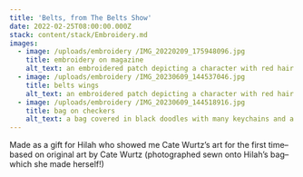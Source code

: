 ```yaml
---
title: 'Belts, from The Belts Show'
date: 2022-02-25T08:00:00.000Z
stack: content/stack/Embroidery.md
images:
  - image: /uploads/embroidery /IMG_20220209_175948096.jpg
    title: embroidery on magazine
    alt_text: an embroidered patch depicting a character with red hair named belts
  - image: /uploads/embroidery /IMG_20230609_144537046.jpg
    title: belts wings
    alt_text: an embroidered patch depicting a character with red hair named belts
  - image: /uploads/embroidery /IMG_20230609_144518916.jpg
    title: bag on checkers
    alt_text: a bag covered in black doodles with many keychains and a patch
---
```


Made as a gift for Hilah who showed me Cate Wurtz’s art for the first time– based on original art by Cate Wurtz (photographed sewn onto Hilah’s bag– which she made herself!)
